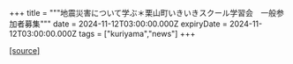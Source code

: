 +++
title = """地震災害について学ぶ＊栗山町いきいきスクール学習会　一般参加者募集"""
date = 2024-11-12T03:00:00.000Z
expiryDate = 2024-11-12T03:00:00.000Z
tags = ["kuriyama","news"]
+++


[[source]](https://www.town.kuriyama.hokkaido.jp/soshiki/55/29499.html)
